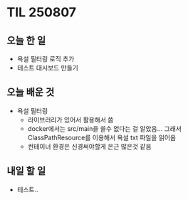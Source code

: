 # TIL 250807

## 오늘 한 일
- 욕설 필터링 로직 추가
- 테스트 대시보드 만들기

## 오늘 배운 것
- 욕설 필터링
    - 라이브러리가 있어서 활용해서 씀
    - docker에서는 src/main을 쓸수 없다는 걸 알았음... 그래서 ClassPathResource를 이용해서 욕설 txt 파일을 읽어옴
    - 컨테이너 환경은 신경써야할게 은근 많은것 같음

## 내일 할 일
- 테스트..